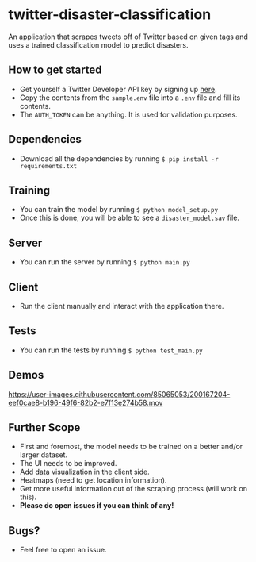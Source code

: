 # twitter-disaster-classification
An application that scrapes tweets off of Twitter based on given tags and uses a trained classification model to predict disasters.

## How to get started
- Get yourself a Twitter Developer API key by signing up [here](https://developer.twitter.com/en).
- Copy the contents from the `sample.env` file into a `.env` file and fill its contents.
- The `AUTH_TOKEN` can be anything. It is used for validation purposes.

## Dependencies
- Download all the dependencies by running 
  `$ pip install -r requirements.txt`
  
## Training
- You can train the model by running 
  `$ python model_setup.py`
- Once this is done, you will be able to see a `disaster_model.sav` file.

## Server
- You can run the server by running
  `$ python main.py`

## Client
- Run the client manually and interact with the application there.

## Tests
- You can run the tests by running
  ```$ python test_main.py```
  
## Demos

https://user-images.githubusercontent.com/85065053/200167204-eef0cae8-b196-49f6-82b2-e7f13e274b58.mov


## Further Scope
- First and foremost, the model needs to be trained on a better and/or larger dataset.
- The UI needs to be improved.
- Add data visualization in the client side.
- Heatmaps (need to get location information).
- Get more useful information out of the scraping process (will work on this).
- **Please do open issues if you can think of any!**

## Bugs?
- Feel free to open an issue.
